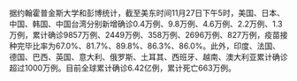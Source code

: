 据约翰霍普金斯大学和彭博统计，截至美东时间11月27日下午5时，美国、日本、中国、韩国、中国台湾分别新增确诊0.4万例、9.8万例、4.6万例、2.2万例、1.3万例，累计确诊9857万例、2449万例、358万例、2696万例、827万例，疫苗接种完毕比率为67.0%、81.7%、89.8%、86.3%、86.0%。此外，印度、法国、德国、巴西、英国、意大利、俄罗斯、土耳其、西班牙、越南、澳大利亚累计确诊超过1000万例。目前全球累计确诊6.42亿例，累计死亡663万例。
